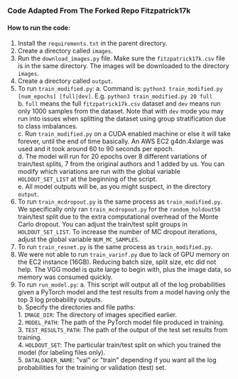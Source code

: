 ### Code Adapted From The Forked Repo Fitzpatrick17k


#### How to run the code:

1. Install the `requirements.txt` in the parent directory.
2. Create a directory called `images`.
3. Run the `download_images.py` file. Make sure the `fitzpatrick17k.csv` file is in the same directory. The images will be downloaded to the directory `images`.
4. Create a directory called `output`.
5. To run `train_modified.py`:
    a. Command is: `python3 train_modified.py [num_epochs] [full|dev]`. E.g. `python3 train_modified.py 20 full` <br />
    b. `full` means the full `fitzpatrick17k.csv` dataset and `dev` means run only 1000 samples from the dataset. Note that with `dev` mode you may run into issues when splitting the dataset using group stratification due to class imbalances. <br />
    c. Run `train_modified.py` on a CUDA enabled machine or else it will take forever, until the end of time basically. An AWS EC2 g4dn.4xlarge was used and it took around 60 to 90 seconds per epoch. <br />
    d. The model will run for 20 epochs over 8 different variations of train/test splits, 7 from the original authors and 1 added by us. You can modify which variations are run with the global variable `HOLDOUT_SET_LIST` at the beginning of the script. <br />
    e. All model outputs will be, as you might suspect, in the directory `output`. <br />
6. To run `train_mcdropout.py` is the same process as `train_modified.py`. We specifically only ran `train_mcdropout.py` for the `random_holdout50` train/test split due to the extra computational overhead of the Monte Carlo dropout. You can adjust the train/test split groups in `HOLDOUT_SET_LIST`. To increase the number of MC dropout iterations, adjust the global variable `NUM_MC_SAMPLES`.
7. To run `train_resnet.py` is the same process as `train_modified.py`.
8. We were not able to run `train_varinf.py` due to lack of GPU memory on the EC2 instance (16GB). Reducing batch size, split size, etc did not help. The VGG model is quite large to begin with, plus the image data, so memory was consumed quickly.
9. To run `run_model.py`:
    a. This script will output all of the log probabilities given a PyTorch model and the test results from a model having only the top 3 log probability outputs. <br />
    b. Specify the directories and file paths: <br />
        1. `IMAGE_DIR`: The directory of images specified earlier. <br />
        2. `MODEL_PATH`: The path of the PyTorch model file produced in training. <br />
        3. `TEST_RESULTS_PATH`: The path of the output of the test set results from training. <br />
        4. `HOLDOUT_SET`: The particular train/test split on which you trained the model (for labeling files only). <br />
        5. `DATALOADER_NAME`: "val" or "train" depending if you want all the log probabilities for the training or validation (test) set. <br />
